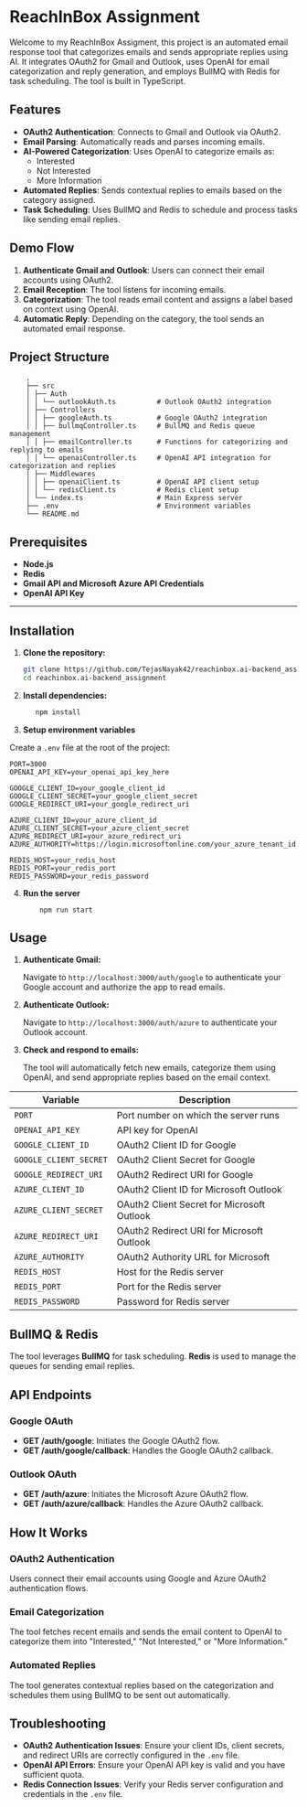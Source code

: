 # ReachInBox Assignment

Welcome to my ReachInBox Assigment, this project is an automated email response tool that categorizes emails and sends appropriate replies using AI. It integrates OAuth2 for Gmail and Outlook, uses OpenAI for email categorization and reply generation, and employs BullMQ with Redis for task scheduling. The tool is built in TypeScript.

## Features

- **OAuth2 Authentication**: Connects to Gmail and Outlook via OAuth2.
- **Email Parsing**: Automatically reads and parses incoming emails.
- **AI-Powered Categorization**: Uses OpenAI to categorize emails as:
  - Interested
  - Not Interested
  - More Information
- **Automated Replies**: Sends contextual replies to emails based on the category assigned.
- **Task Scheduling**: Uses BullMQ and Redis to schedule and process tasks like sending email replies.

## Demo Flow

1. **Authenticate Gmail and Outlook**: Users can connect their email accounts using OAuth2.
2. **Email Reception**: The tool listens for incoming emails.
3. **Categorization**: The tool reads email content and assigns a label based on context using OpenAI.
4. **Automatic Reply**: Depending on the category, the tool sends an automated email response.

## Project Structure

        .
        ├── src
        │ ├── Auth
        │ │ └── outlookAuth.ts          # Outlook OAuth2 integration
        │ ├── Controllers
        │ │ ├── googleAuth.ts           # Google OAuth2 integration
        │ │ ├── bullmqController.ts     # BullMQ and Redis queue management
        │ │ ├── emailController.ts      # Functions for categorizing and replying to emails
        │ │ └── openaiController.ts     # OpenAI API integration for categorization and replies
        │ ├── Middlewares
        │ │ ├── openaiClient.ts         # OpenAI API client setup
        │ │ └── redisClient.ts          # Redis client setup
        │ └── index.ts                  # Main Express server
        ├── .env                        # Environment variables
        └── README.md

## Prerequisites

- **Node.js**
- **Redis**
- **Gmail API and Microsoft Azure API Credentials**
- **OpenAI API Key**

<hr>

## Installation

1. **Clone the repository:**

   ```bash
   git clone https://github.com/TejasNayak42/reachinbox.ai-backend_assignment.git
   cd reachinbox.ai-backend_assignment
   ```

2. **Install dependencies:**

   ```bash
      npm install

   ```

3. **Setup environment variables**

Create a `.env` file at the root of the project:

```
PORT=3000
OPENAI_API_KEY=your_openai_api_key_here

GOOGLE_CLIENT_ID=your_google_client_id
GOOGLE_CLIENT_SECRET=your_google_client_secret
GOOGLE_REDIRECT_URI=your_google_redirect_uri

AZURE_CLIENT_ID=your_azure_client_id
AZURE_CLIENT_SECRET=your_azure_client_secret
AZURE_REDIRECT_URI=your_azure_redirect_uri
AZURE_AUTHORITY=https://login.microsoftonline.com/your_azure_tenant_id

REDIS_HOST=your_redis_host
REDIS_PORT=your_redis_port
REDIS_PASSWORD=your_redis_password

```

4.  **Run the server**

            npm run start

## Usage

1. **Authenticate Gmail:**

   Navigate to `http://localhost:3000/auth/google` to authenticate your Google account and authorize the app to read emails.

2. **Authenticate Outlook:**

   Navigate to `http://localhost:3000/auth/azure` to authenticate your Outlook account.

3. **Check and respond to emails:**

   The tool will automatically fetch new emails, categorize them using OpenAI, and send appropriate replies based on the email context.

| Variable               | Description                                |
| ---------------------- | ------------------------------------------ |
| `PORT`                 | Port number on which the server runs       |
| `OPENAI_API_KEY`       | API key for OpenAI                         |
| `GOOGLE_CLIENT_ID`     | OAuth2 Client ID for Google                |
| `GOOGLE_CLIENT_SECRET` | OAuth2 Client Secret for Google            |
| `GOOGLE_REDIRECT_URI`  | OAuth2 Redirect URI for Google             |
| `AZURE_CLIENT_ID`      | OAuth2 Client ID for Microsoft Outlook     |
| `AZURE_CLIENT_SECRET`  | OAuth2 Client Secret for Microsoft Outlook |
| `AZURE_REDIRECT_URI`   | OAuth2 Redirect URI for Microsoft Outlook  |
| `AZURE_AUTHORITY`      | OAuth2 Authority URL for Microsoft         |
| `REDIS_HOST`           | Host for the Redis server                  |
| `REDIS_PORT`           | Port for the Redis server                  |
| `REDIS_PASSWORD`       | Password for Redis server                  |

## BullMQ & Redis

The tool leverages **BullMQ** for task scheduling. **Redis** is used to manage the queues for sending email replies.

## API Endpoints

### Google OAuth

- **GET /auth/google**: Initiates the Google OAuth2 flow.
- **GET /auth/google/callback**: Handles the Google OAuth2 callback.

### Outlook OAuth

- **GET /auth/azure**: Initiates the Microsoft Azure OAuth2 flow.
- **GET /auth/azure/callback**: Handles the Azure OAuth2 callback.

## How It Works

### OAuth2 Authentication

Users connect their email accounts using Google and Azure OAuth2 authentication flows.

### Email Categorization

The tool fetches recent emails and sends the email content to OpenAI to categorize them into "Interested," "Not Interested," or "More Information."

### Automated Replies

The tool generates contextual replies based on the categorization and schedules them using BullMQ to be sent out automatically.

## Troubleshooting

- **OAuth2 Authentication Issues**: Ensure your client IDs, client secrets, and redirect URIs are correctly configured in the `.env` file.
- **OpenAI API Errors**: Ensure your OpenAI API key is valid and you have sufficient quota.
- **Redis Connection Issues**: Verify your Redis server configuration and credentials in the `.env` file.

